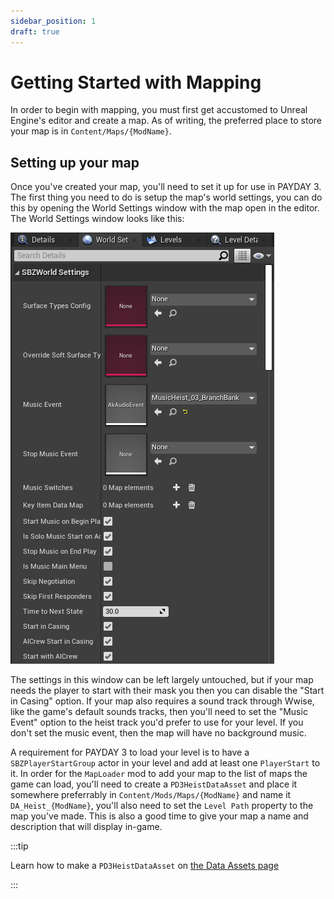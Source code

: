 ```yaml
---
sidebar_position: 1
draft: true
---
```


# Getting Started with Mapping

In order to begin with mapping, you must first get accustomed to Unreal Engine's editor and create a map. As of writing, the preferred place to store your map is in `Content/Maps/{ModName}`.

## Setting up your map

Once you've created your map, you'll need to set it up for use in PAYDAY 3. The first thing you need to do is setup the map's world settings, you can do this by opening the World Settings window with the map open in the editor. The World Settings window looks like this:


![SBZWorldSettings](world-settings.png)

The settings in this window can be left largely untouched, but if your map needs the player to start with their mask you then you can disable the "Start in Casing" option. If your map also requires a sound track through Wwise, like the game's default sounds tracks, then you'll need to set the "Music Event" option to the heist track you'd prefer to use for your level. If you don't set the music event, then the map will have no background music.

A requirement for PAYDAY 3 to load your level is to have a `SBZPlayerStartGroup` actor in your level and add at least one `PlayerStart` to it.
In order for the `MapLoader` mod to add your map to the list of maps the game can load, you'll need to create a `PD3HeistDataAsset` and place it somewhere preferrably in `Content/Mods/Maps/{ModName}` and name it `DA_Heist_{ModName}`, you'll also need to set the `Level Path` property to the map you've made. This is also a good time to give your map a name and description that will display in-game.

:::tip

Learn how to make a `PD3HeistDataAsset` on [the Data Assets page](/getting-started/data-assets)

:::